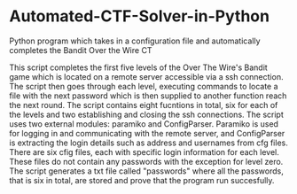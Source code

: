 # Automated-CTF-Solver-in-Python
Python program which takes in a configuration file and automatically completes the Bandit Over the Wire CT

This script completes the first five levels of the Over The Wire's Bandit game which is located 
on a remote server accessible via a ssh connection.
The script then goes through each level, executing commands to locate a file with the next password which is then
supplied to another function reach the next round.
The script contains eight fucntions in total, six for each of the levels and two establishing and closing the 
ssh connections.
The script uses two external modules: paramiko and ConfigParser. Paramiko is used for logging in and communicating
with the remote server, and ConfigParser is extracting the login details such as address and usernames from cfg files.
There are six cfig files, each with specific login information for each level. These files do not contain any passwords
with the exception for level zero.
The script generates a txt file called "passwords" where all the passwords, that is six in total, are stored and prove
that the program run succesfully.
